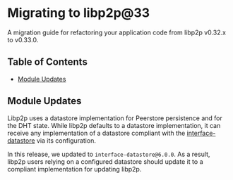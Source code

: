 <!--Specify versions for migration below-->
# Migrating to libp2p@33

A migration guide for refactoring your application code from libp2p v0.32.x to v0.33.0.

## Table of Contents

- [Module Updates](#module-updates)

## Module Updates

Libp2p uses a datastore implementation for Peerstore persistence and for the DHT state. While libp2p defaults to a datastore implementation, it can receive any implementation of a datastore compliant with the [interface-datastore](https://github.com/ipfs/js-ipfs-interfaces/tree/master/packages/interface-datastore) via its configuration.

In this release, we updated to `interface-datastore@6.0.0`. As a result, libp2p users relying on a configured datastore should update it to a compliant implementation for updating libp2p.
